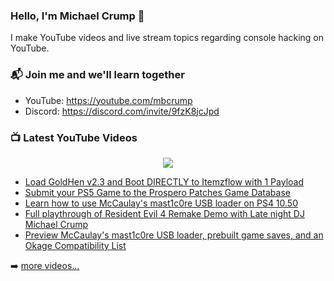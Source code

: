 ### Hello, I'm Michael Crump 👋

I make YouTube videos and live stream topics regarding console hacking on YouTube. 

### 📬 Join me and we'll learn together

- YouTube: https://youtube.com/mbcrump
- Discord: https://discord.com/invite/9fzK8jcJpd

### 📺 Latest YouTube Videos

<div align="center">

[<img src="https://img.shields.io/badge/-Subscribe-red?style=for-the-badge&logo=youtube&logoColor=white"/>](https://www.youtube.com/c/mbcrump?sub_confirmation=1)

</div>

<!-- YOUTUBE:START -->
- [Load GoldHen v2.3 and Boot DIRECTLY to Itemzflow with 1 Payload](https://www.youtube.com/watch?v=LJZftTeFn6A)
- [Submit your PS5 Game to the Prospero Patches Game Database](https://www.youtube.com/watch?v=QRqpvzJcSeU)
- [Learn how to use McCaulay&#39;s mast1c0re USB loader on PS4 10.50](https://www.youtube.com/watch?v=0Ia_Y2kddK0)
- [Full playthrough of Resident Evil 4 Remake Demo with Late night DJ Michael Crump](https://www.youtube.com/watch?v=7jNSO7f_YKE)
- [Preview McCaulay&#39;s mast1c0re USB loader, prebuilt game saves, and an Okage Compatibility List](https://www.youtube.com/watch?v=jER7KXeWYjo)
<!-- YOUTUBE:END -->

➡️ [more videos...](https://youtube.com/mbcrump)

